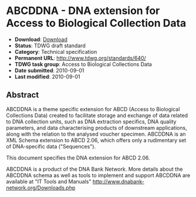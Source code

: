 # ABCDDNA - DNA extension for Access to Biological Collection Data

* **Download**: [Download]()
* **Status**: TDWG draft standard
* **Category**: Technical specification
* **Permanent URL**: http://www.tdwg.org/standards/640/
* **TDWG task group**: Access to Biological Collections Data
* **Date submitted**: 2010-09-01
* **Last modified**: 2010-09-01

## Abstract

ABCDDNA is a theme specific extension for ABCD (Access to Biological Collections Data) created to facilitate storage and exchange of data related to DNA collection units, such as DNA extraction specifics, DNA quality parameters, and data characterising products of downstream applications, along with the relation to the analysed voucher specimen. ABCDDNA is an XML Schema extension to ABCD 2.06, which offers only a rudimentary set of DNA-specific data ("Sequences").

This document specifies the DNA extension for ABCD 2.06.

ABCDDNA is a product of the DNA Bank Network. More details about the ABCDDNA schema as well as tools to implement and support ABCDDNA are available at "IT Tools and Manuals" http://www.dnabank-network.org/Downloads.php
